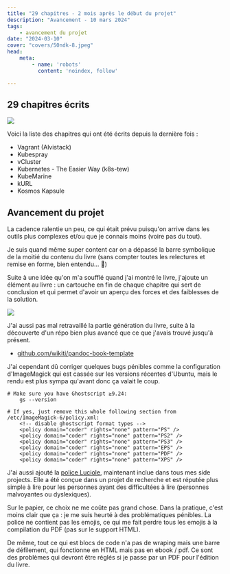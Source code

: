 ```yaml
---
title: "29 chapitres - 2 mois après le début du projet"
description: "Avancement - 10 mars 2024"
tags:
    - avancement du projet
date: "2024-03-10"
cover: "covers/50ndk-8.jpeg"
head:
    meta:
        - name: 'robots'
          content: 'noindex, follow'

---
```


## 29 chapitres écrits

![](https://geps.dev/progress/58)

Voici la liste des chapitres qui ont été écrits depuis la dernière fois :

* Vagrant (Alvistack)
* Kubespray
* vCluster
* Kubernetes - The Easier Way (k8s-tew)
* KubeMarine
* kURL
* Kosmos Kapsule

## Avancement du projet

La cadence ralentie un peu, ce qui était prévu puisqu'on arrive dans les outils plus complexes et/ou que je connais moins (voire pas du tout).

Je suis quand même super content car on a dépassé la barre symbolique de la moitié du contenu du livre (sans compter toutes les relectures et remise en forme, bien entendu... 🙈)

Suite à une idée qu'on m'a soufflé quand j'ai montré le livre, j'ajoute un élément au livre : un cartouche en fin de chaque chapitre qui sert de conclusion et qui permet d'avoir un aperçu des forces et des faiblesses de la solution.

![](2-mois/cartouche.png)

J'ai aussi pas mal retravaillé la partie génération du livre, suite à la découverte d'un répo bien plus avancé que ce que j'avais trouvé jusqu'à présent.

* [github.com/wikiti/pandoc-book-template](https://github.com/wikiti/pandoc-book-template)

J'ai cependant dû corriger quelques bugs pénibles comme la configuration d'ImageMagick qui est cassée sur les versions récentes d'Ubuntu, mais le rendu est plus sympa qu'avant donc ça valait le coup.

```
# Make sure you have Ghostscript ≥9.24:
    gs --version

# If yes, just remove this whole following section from /etc/ImageMagick-6/policy.xml:
    <!-- disable ghostscript format types -->
    <policy domain="coder" rights="none" pattern="PS" />
    <policy domain="coder" rights="none" pattern="PS2" />
    <policy domain="coder" rights="none" pattern="PS3" />
    <policy domain="coder" rights="none" pattern="EPS" />
    <policy domain="coder" rights="none" pattern="PDF" />
    <policy domain="coder" rights="none" pattern="XPS" />
```

J'ai aussi ajouté la [police Luciole](http://luciole-vision.com/), maintenant inclue dans tous mes side projects. Elle a été conçue dans un projet de recherche et est réputée plus simple à lire pour les personnes ayant des difficultées à lire (personnes malvoyantes ou dyslexiques). 

Sur le papier, ce choix ne me coûte pas grand chose. Dans la pratique, c'est moins clair que ça : je me suis heurté à des problématiques pénibles. La police ne contient pas les emojis, ce qui me fait perdre tous les emojis à la compilation du PDF (pas sur le support HTML).

De même, tout ce qui est blocs de code n'a pas de wraping mais une barre de défilement, qui fonctionne en HTML mais pas en ebook / pdf. Ce sont des problèmes qui devront être réglés si je passe par un PDF pour l'édition du livre.

